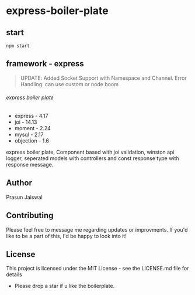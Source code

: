 # express-boiler-plate
## start 
```
npm start
```
## framework - express

>UPDATE: Added Socket Support with Namespace and Channel.
Error Handling: can use custom or node boom 

###### express boiler plate 
* express   -  4.17
* joi       - 14.13
* moment    -  2.24
* mysql     -  2.17
* objection -  1.6

express boiler plate, Component based with joi validation, winston api logger, seperated models with controllers and const response type with response message. 

## Author
Prasun Jaiswal

## Contributing
Please feel free to message me regarding updates or improvments. If you'd like to be a part of this, I'd be happy to look into it!

## License
This project is licensed under the MIT License - see the LICENSE.md file for details

* Please drop a star if u like the boilerplate.

